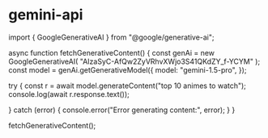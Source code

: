 # gemini-api

import { GoogleGenerativeAI } from "@google/generative-ai";

async function fetchGenerativeContent() {
  const genAi = new GoogleGenerativeAI(
    "AIzaSyC-AfQw2ZyVRhvXWjo3S41QKdZY_f-YCYM"
  );
  const model = genAi.getGenerativeModel({
    model: "gemini-1.5-pro",
  });

  try {
    const r = await model.generateContent("top 10 animes to watch");
    console.log(await r.response.text());
    
  } catch (error) {
    console.error("Error generating content:", error);
  }
}

fetchGenerativeContent();
